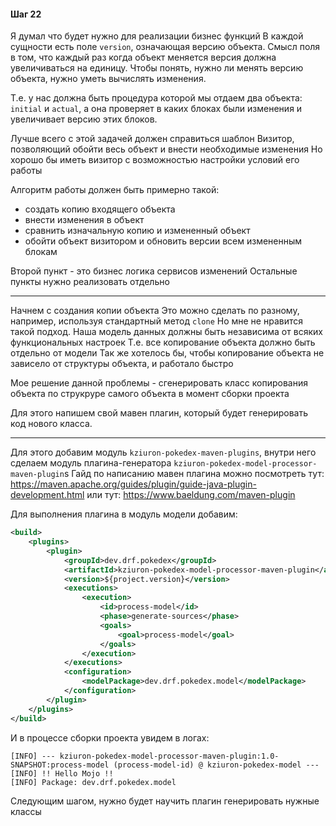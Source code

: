 #### Шаг 22

Я думал что будет нужно для реализации бизнес функций
В каждой сущности есть поле `version`, означающая версию объекта. Смысл поля в том, что каждый раз когда объект
меняется версия должна увеличиваться на единицу. Чтобы понять, нужно ли менять версию объекта, нужно уметь
вычислять изменения.

Т.е. у нас должна быть процедура которой мы отдаем два объекта: `initial` и `actual`, а она проверяет в каких 
блоках были изменения и увеличивает версию этих блоков.

Лучше всего с этой задачей должен справиться шаблон Визитор, позволяющий обойти весь объект и внести необходимые изменения
Но хорошо бы иметь визитор с возможностью настройки условий его работы

Алгоритм работы должен быть примерно такой:
* создать копию входящего объекта
* внести изменения в объект
* сравнить изначальную копию и измененный объект
* обойти объект визитором и обновить версии всем измененным блокам

Второй пункт - это бизнес логика сервисов изменений
Остальные пункты нужно реализовать отдельно

---

Начнем с создания копии объекта
Это можно сделать по разному, например, используя стандартный метод `clone`
Но мне не нравится такой подход. Наша модель данных должны быть независима от всяких функциональных настроек
Т.е. все копирование объекта должно быть отдельно от модели
Так же хотелось бы, чтобы копирование объекта не зависело от структуры объекта, и работало быстро

Мое решение данной проблемы - сгенерировать класс копирования объекта по струкруре самого объекта в момент сборки проекта

Для этого напишем свой мавен плагин, который будет генерировать код нового класса.

---

Для этого добавим модуль `kziuron-pokedex-maven-plugins`, внутри него сделаем модуль плагина-генератора `kziuron-pokedex-model-processor-maven-plugin`s
Гайд по написанию мавен плагина можно посмотреть тут:
https://maven.apache.org/guides/plugin/guide-java-plugin-development.html
или тут:
https://www.baeldung.com/maven-plugin

Для выполнения плагина в модуль модели добавим:
```xml
<build>
    <plugins>
        <plugin>
            <groupId>dev.drf.pokedex</groupId>
            <artifactId>kziuron-pokedex-model-processor-maven-plugin</artifactId>
            <version>${project.version}</version>
            <executions>
                <execution>
                    <id>process-model</id>
                    <phase>generate-sources</phase>
                    <goals>
                        <goal>process-model</goal>
                    </goals>
                </execution>
            </executions>
            <configuration>
                <modelPackage>dev.drf.pokedex.model</modelPackage>
            </configuration>
        </plugin>
    </plugins>
</build>
```

И в процессе сборки проекта увидем в логах:
```text
[INFO] --- kziuron-pokedex-model-processor-maven-plugin:1.0-SNAPSHOT:process-model (process-model-id) @ kziuron-pokedex-model ---
[INFO] !! Hello Mojo !!
[INFO] Package: dev.drf.pokedex.model
```

Следующим шагом, нужно будет научить плагин генерировать нужные классы
